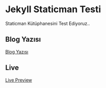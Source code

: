 # Jekyll Staticman Testi

Staticman Kütüphanesini Test Ediyoruz..

## Blog Yazısı

[Blog Yazısı](https://yuceltoluyag.dev/jekyll-staticman-eklentisi-kurulumu/)

## Live

[Live Preview](https://baba-project.github.io/jekyll-staticman/)
